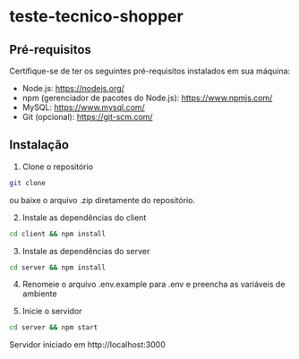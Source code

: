 # teste-tecnico-shopper

## Pré-requisitos

Certifique-se de ter os seguintes pré-requisitos instalados em sua máquina:

- Node.js: https://nodejs.org/
- npm (gerenciador de pacotes do Node.js): https://www.npmjs.com/
- MySQL: https://www.mysql.com/
- Git (opcional): https://git-scm.com/

## Instalação

1. Clone o repositório

```bash
git clone
```

ou baixe o arquivo .zip diretamente do repositório.

2. Instale as dependências do client

```bash
cd client && npm install
```

3. Instale as dependências do server

```bash
cd server && npm install
```

4. Renomeie o arquivo .env.example para .env e preencha as variáveis de ambiente

5. Inicie o servidor

```bash
cd server && npm start
```

Servidor iniciado em http://localhost:3000
